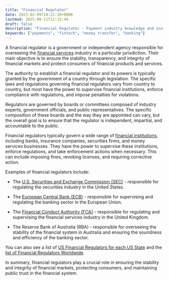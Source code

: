 ```yaml
---
title: "Financial Regulator"
date: 2023-02-09T10:21:10+0000
lastmod: 2025-08-11T12:15:44
draft: false
description: "Financial Regulator - Payment industry knowledge and insights"
keywords: ["payments", "fintech", "money transfer", "banking"]
---
```


A financial regulator is a government or independent agency responsible for overseeing the [financial services](https://faisalkhanllc.xyz/resources/payments-wiki/f/financial-services/) industry in a particular jurisdiction. Their main objective is to ensure the stability, transparency, and integrity of financial markets and protect consumers of financial products and services.

The authority to establish a financial regulator and its powers is typically granted by the government of a country through legislation. The specific laws and regulations governing financial regulators vary from country to country, but most have the power to supervise financial institutions, enforce compliance with regulations, and impose penalties for violations.

Regulators are governed by boards or committees composed of industry experts, government officials, and public representatives. The specific composition of these boards and the way they are appointed can vary, but the overall goal is to ensure that the regulator is independent, impartial, and accountable to the public.

Financial regulators typically govern a wide range of [financial institutions](https://faisalkhanllc.xyz/resources/payments-wiki/f/financial-institution-fi/), including banks, insurance companies, securities firms, and money services businesses. They have the power to supervise these institutions, enforce regulations, and take enforcement actions when necessary. This can include imposing fines, revoking licenses, and requiring corrective action.

Examples of financial regulators include:

- The [U.S. Securities and Exchange Commission (SEC)](https://www.sec.gov/) - responsible for regulating the securities industry in the United States.

- The [European Central Bank (ECB)](https://www.ecb.europa.eu/home/html/index.en.html) - responsible for supervising and regulating the banking sector in the European Union.

- The [Financial Conduct Authority (FCA)](https://faisalkhanllc.xyz/resources/payments-wiki/f/financial-conduct-authority-fca/) - responsible for regulating and supervising the financial services industry in the United Kingdom.

- The Reserve Bank of Australia (RBA) - responsible for overseeing the stability of the financial system in Australia and ensuring the soundness and efficiency of the banking sector.

You can also see a list of [US Financial Regulators for each US State](https://faisalkhan.com/solutions/licensing/money-transmitter-license-mtl/list-of-us-state-financial-regulators/) and the [list of Financial Regulators Worldwide](https://faisalkhan.com/knowledge-hub/resources-and-references/list-of-regulators-around-the-world/).

In summary, financial regulators play a crucial role in ensuring the stability and integrity of financial markets, protecting consumers, and maintaining public trust in the financial system.